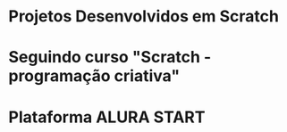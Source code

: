 # Projetos Desenvolvidos em Scratch
# Seguindo curso "Scratch - programação criativa"
# Plataforma ALURA START
